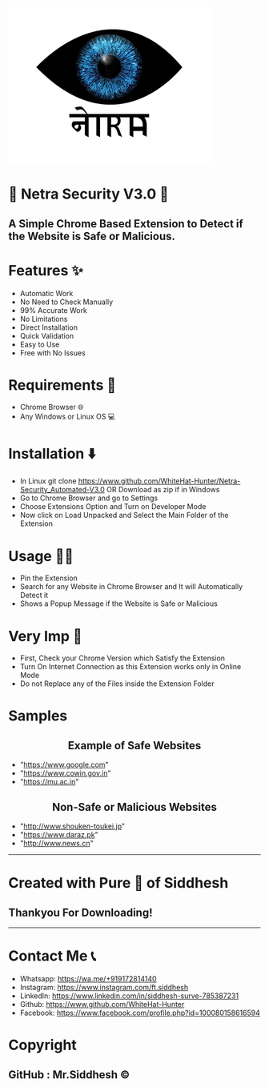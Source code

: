 ![](logo.png)
<h1 style=bold>🔰 Netra Security V3.0 🔰</h1>

## A Simple Chrome Based Extension to Detect if the Website is Safe or Malicious.

# Features ✨
- Automatic Work
- No Need to Check Manually
- 99% Accurate Work
- No Limitations
- Direct Installation
- Quick Validation
- Easy to Use
- Free with No Issues

# Requirements 📂
- Chrome Browser 🌐
- Any Windows or Linux OS 💻

# Installation ⬇️
- In Linux git clone https://www.github.com/WhiteHat-Hunter/Netra-Security_Automated-V3.0  OR  Download as zip if in Windows
- Go to Chrome Browser and go to Settings
- Choose Extensions Option and Turn on Developer Mode
- Now click on Load Unpacked and Select the Main Folder of the Extension

# Usage 👨‍💻
- Pin the Extension
- Search for any Website in Chrome Browser and It will Automatically Detect it
- Shows a Popup Message if the Website is Safe or Malicious

# Very Imp 🔴
- First, Check your Chrome Version which Satisfy the Extension
- Turn On Internet Connection as this Extension works only in Online Mode
- Do not Replace any of the Files inside the Extension Folder

# Samples

<h2 align="center"> Example of Safe Websites </h2>

- "https://www.google.com"
- "https://www.cowin.gov.in"
- "https://mu.ac.in"

<h2 align="center"> Non-Safe or Malicious Websites </h2>

- "http://www.shouken-toukei.jp"
- "https://www.daraz.pk"
- "http://www.news.cn"

--------------------------------------------------------------------------------------------------------------------

<h1>Created with Pure 🖤 of Siddhesh</h1>

<h2 style=Bold>Thankyou For Downloading!</h2>

--------------------------------------------------------------------------------------------------------------------

# Contact Me 📞
- Whatsapp: https://wa.me/+919172814140
- Instagram: https://www.instagram.com/ft.siddhesh
- LinkedIn: https://www.linkedin.com/in/siddhesh-surve-785387231
- Github: https://www.github.com/WhiteHat-Hunter
- Facebook: https://www.facebook.com/profile.php?id=100080158616594

# Copyright
## GitHub : Mr.Siddhesh ©️
